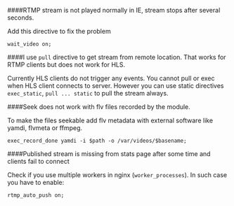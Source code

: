 ####RTMP stream is not played normally in IE, stream stops after several seconds.

Add this directive to fix the problem

    wait_video on;

####I use `pull` directive to get stream from remote location. That works for RTMP clients but does not work for HLS.

Currently HLS clients do not trigger any events. You cannot pull or exec when HLS client connects to server. However you can use static directives `exec_static`, `pull ... static` to pull the stream always. 

####Seek does not work with flv files recorded by the module.

To make the files seekable add flv metadata with external software like yamdi, flvmeta or ffmpeg.

    exec_record_done yamdi -i $path -o /var/videos/$basename;

####Published stream is missing from stats page after some time and clients fail to connect

Check if you use multiple workers in nginx (`worker_processes`). In such case you have to enable:

    rtmp_auto_push on;